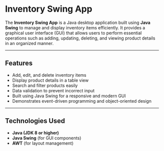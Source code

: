 # Inventory Swing App

The **Inventory Swing App** is a Java desktop application built using **Java Swing** to manage and display inventory items efficiently. It provides a graphical user interface (GUI) that allows users to perform essential operations such as adding, updating, deleting, and viewing product details in an organized manner.

---

##  Features

-  Add, edit, and delete inventory items  
-  Display product details in a table view  
-  Search and filter products easily  
-  Data validation to prevent incorrect input  
-  Built using Java Swing for a responsive and modern GUI  
-  Demonstrates event-driven programming and object-oriented design  

---

## Technologies Used

- **Java (JDK 8 or higher)**  
- **Java Swing** (for GUI components)  
- **AWT** (for layout management)  
